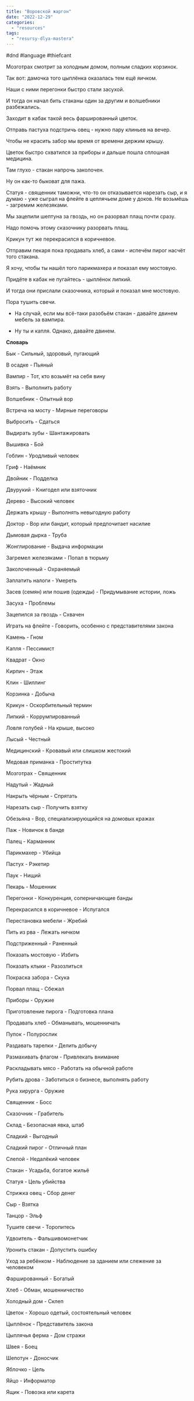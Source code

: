 ```yaml
---
title: "Воровской жаргон"
date: "2022-12-29"
categories: 
  - "resources"
tags: 
  - "resursy-dlya-mastera"
---
```


#dnd #language #thiefcant

Мозготрах смотрит за холодным домом, полным сладких корзинок.

Так вот: дамочка того цыплёнка оказалась тем ещё яичком.

Наши с ними перегонки быстро стали засухой.

И тогда он начал бить стаканы один за другим и волшебники разбежались.

Заходит в кабак такой весь фаршированный цветок.

Отправь пастуха подстричь овец - нужно пару клиньев на вечер.

Чтобы не красить забор мы время от времени держим крышу.

Цветок быстро схватился за приборы и дальше пошла сплошная медицина.

Там глухо - стакан напрочь заколочен.

Ну он как-то быковат для пажа.

Статуя - священник таможни, что-то он отказывается нарезать сыр, и я думаю - уже сыграл на флейте в цеплячьем доме у доков. Не возьмёшь - загремим железяками.

Мы зацепили шептуна за гвоздь, но он разорвал плащ почти сразу.

Надо помочь этому сказочнику разорвать плащ.

Крикун тут же перекрасился в коричневое.

Отправим пекаря пока продавать хлеб, а сами - испечём пирог насчёт того стакана.

Я хочу, чтобы ты нашёл того парикмахера и показал ему мостовую.

Придёте в кабак не пугайтесь - цыплёнок липкий.

И тогда они прислали сказочника, который и показал мне мостовую.

Пора тушить свечи.

- На случай, если мы всё-таки разобьём стакан - давайте двинем мебель за вампира.
    
- Ну ты и капля. Однако, давайте двинем.
    

**Словарь**

Бык - Сильный, здоровый, пугающий

В осадке - Пьяный

Вампир - Тот, кто возьмёт на себя вину

Взять - Выполнить работу

Волшебник - Опытный вор

Встреча на мосту - Мирные переговоры

Выбросить - Сдаться

Выдирать зубы - Шантажировать

Вышивка - Бой

Гоблин - Уродливый человек

Гриф - Наёмник

Двойник - Подделка

Двурукий - Книгодел или взяточник

Дерево - Высокий человек

Держать крышу - Выполнять невыгодную работу

Доктор - Вор или бандит, который предпочитает насилие

Дымовая дырка - Труба

Жонглирование - Выдача информации

Загремел железяками - Попал в тюрьму

Заколоченный - Охраняемый

Заплатить налоги - Умереть

Засев (семян) или пошив (одежды) - Придумывание истории, ложь

Засуха - Проблемы

Зацепился за гвоздь - Схвачен

Играть на флейте - Говорить, особенно с представителями закона

Камень - Гном

Капля - Пессимист

Квадрат - Окно

Кирпич - Этаж

Клин - Шиллинг

Корзинка - Добыча

Крикун - Оскорбительный термин

Липкий - Коррумпированный

Ловля голубей - На крыше, высоко

Лысый - Честный

Медицинский - Кровавый или слишком жестокий

Медовая приманка - Проститутка

Мозготрах - Священник

Надутый - Жадный

Накрыть чёрным - Спрятать

Нарезать сыр - Получить взятку

Обезьяна - Вор, специализирующийся на домовых кражах

Паж - Новичок в банде

Палец - Карманник

Парикмахер - Убийца

Пастух - Рэкетир

Паук - Нищий

Пекарь - Мошенник

Перегонки - Конкуренция, соперничающие банды

Перекрасился в коричневое - Испугался

Перестановка мебели - Жребий

Пить из рва - Лежать ничком

Подстриженный - Раненный

Показать мостовую - Избить

Показать клыки - Разозлиться

Покраска забора - Скука

Порвал плащ - Сбежал

Приборы - Оружие

Приготовление пирога - Подготовка плана

Продавать хлеб - Обманывать, мошенничать

Пупок - Полурослик

Раздавать тарелки - Делить добычу

Размахивать флагом - Привлекать внимание

Раскладывать мясо - Работать на обычной работе

Рубить дрова - Заботиться о бизнесе, выполнять работу

Рука хирурга - Оружие

Священник - Босс

Сказочник - Грабитель

Склад - Безопасная явка, штаб

Сладкий - Выгодный

Сладкий пирог - Отличный план

Слепой - Недалёкий человек

Стакан - Усадьба, богатое жильё

Статуя - Цель убийства

Стрижка овец - Сбор денег

Сыр - Взятка

Танцор - Эльф

Тушите свечи - Торопитесь

Удвоитель - Фальшивомонетчик

Уронить стакан - Допустить ошибку

Уход за ребёнком - Наблюдение за зданием или слежение за человеком

Фаршированный - Богатый

Хлеб - Обман, мошенничество

Холодный дом - Склеп

Цветок - Хорошо одетый, состоятельный человек

Цыплёнок - Представитель закона

Цыплячья ферма - Дом стражи

Швея - Боец

Шепотун - Доносчик

Яблочко - Цель

Яйцо - Информатор

Ящик - Повозка или карета
